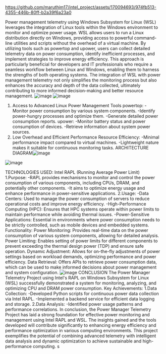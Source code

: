 

https://github.com/maruthim17/intel_project/assets/170094693/974fb513-4355-446b-80ff-b2a39f6a23a0

Power management telemetry using Windows Subsystem for Linux (WSL) leverages the integration of Linux tools within the Windows environment to monitor and optimize power usage. WSL allows users to run a Linux distribution directly on Windows, providing access to powerful command-line utilities and scripts without the overhead of a virtual machine. By utilizing tools such as powertop and upower, users can collect detailed telemetry data on power consumption, identify inefficient processes, and implement strategies to improve energy efficiency. This approach is particularly beneficial for developers and IT professionals who require a seamless workflow between Linux and Windows, enabling them to harness the strengths of both operating systems. The integration of WSL with power management telemetry not only simplifies the monitoring process but also enhances the accuracy and depth of the data collected, ultimately contributing to more informed decision-making and better resource management.
![image](https://github.com/maruthim17/intel_project/assets/170094693/dcb42055-e23e-480c-a536-c43eb514b47f)
![image](https://github.com/maruthim17/intel_project/assets/170094693/015f5b80-4e91-462b-b08a-f96cff118183)

1. Access to Advanced Linux Power Management Tools
powertop:
-Monitor power consumption by various system components.
-Identify power-hungry processes and optimize them.
-Generate detailed power consumption reports.
upower:
-Monitor battery status and power consumption of devices.
-Retrieve information about system power sources.
2. Low Overhead and Efficient Performance
Resource Efficiency:
-Minimal performance impact compared to virtual machines.
-Lightweight nature makes it suitable for continuous monitoring tasks.
ARCHITECTURE DIAGRAM![image](https://github.com/maruthim17/intel_project/assets/170094693/584f267b-90d8-4da9-8071-7a78cb9ab436)


![image](https://github.com/maruthim17/intel_project/assets/170094693/aff63f3c-efc9-486f-b655-398207c449ec)

TECHNOLOGIES USED:
Intel RAPL (Running Average Power Limit)
1.Purpose:
-RAPL provides mechanisms to monitor and control the power consumption of various components, including CPUs, DRAM, and potentially other components.
-It aims to optimize energy usage and enhance performance in power-sensitive applications.
2.Usage:
-Data Centers: Used to manage the power consumption of servers to reduce operational costs and improve energy efficiency.
-High-Performance Computing (HPC): Ensures that HPC systems operate within power limits to maintain performance while avoiding thermal issues.
-Power-Sensitive Applications: Essential in environments where power consumption needs to be strictly controlled, such as mobile devices and embedded systems.
Functionality:
Power Monitoring: Provides real-time data on the power consumption of various system components, allowing for detailed analysis.
Power Limiting: Enables setting of power limits for different components to prevent exceeding the thermal design power (TDP) and ensure safe operation.
Dynamic Adjustment: Allows for on-the-fly adjustments of power settings based on workload demands, optimizing performance and power efficiency.
Data Retrieval: Offers APIs to retrieve power consumption data, which can be used to make informed decisions about power management and system configuration.
![image](https://github.com/maruthim17/intel_project/assets/170094693/4c3dc83b-1b3e-48a8-99b5-08a816cf3378)
CONCLUSION
The Power Manager Telemetry Project using Intel's RAPL on Windows Subsystem for Linux (WSL) successfully demonstrated a system for monitoring, analyzing, and optimizing CPU and DRAM power consumption.
Key Achievements:
1.Data Collection:
-Developed Python scripts for continuous power data collection via Intel RAPL.
-Implemented a backend service for efficient data logging and storage.
2.Data Analysis:
-Identified power usage patterns and performance correlations.
In conclusion, the Power Manager Telemetry Project has laid a strong foundation for effective power monitoring and management using Intel RAPL and WSL. The insights gained and the tools developed will contribute significantly to enhancing energy efficiency and performance optimization in various computing environments. This project exemplifies the potential of combining advanced telemetry with intelligent data analysis and dynamic optimization to achieve sustainable and high-performance computing.
s






